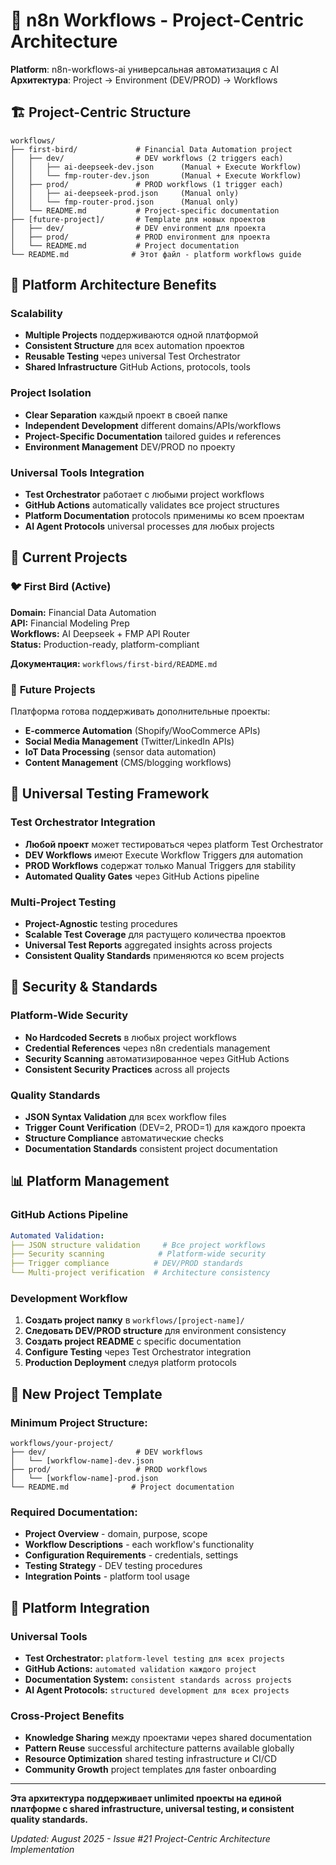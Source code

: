 # 📝 n8n Workflows - Project-Centric Architecture

**Platform**: n8n-workflows-ai универсальная автоматизация с AI  
**Архитектура**: Project → Environment (DEV/PROD) → Workflows

## 🏗️ **Project-Centric Structure**

```
workflows/
├── first-bird/             # Financial Data Automation project
│   ├── dev/                # DEV workflows (2 triggers each)
│   │   ├── ai-deepseek-dev.json      (Manual + Execute Workflow)
│   │   └── fmp-router-dev.json       (Manual + Execute Workflow) 
│   ├── prod/               # PROD workflows (1 trigger each)
│   │   ├── ai-deepseek-prod.json     (Manual only)
│   │   └── fmp-router-prod.json      (Manual only)
│   └── README.md           # Project-specific documentation
├── [future-project]/       # Template для новых проектов
│   ├── dev/                # DEV environment для проекта
│   ├── prod/               # PROD environment для проекта  
│   └── README.md           # Project documentation
└── README.md              # Этот файл - platform workflows guide
```

## 🎯 **Platform Architecture Benefits**

### **Scalability**
- **Multiple Projects** поддерживаются одной платформой
- **Consistent Structure** для всех automation проектов  
- **Reusable Testing** через universal Test Orchestrator
- **Shared Infrastructure** GitHub Actions, protocols, tools

### **Project Isolation**
- **Clear Separation** каждый проект в своей папке
- **Independent Development** different domains/APIs/workflows
- **Project-Specific Documentation** tailored guides и references
- **Environment Management** DEV/PROD по проекту

### **Universal Tools Integration**
- **Test Orchestrator** работает с любыми project workflows
- **GitHub Actions** automatically validates все project structures  
- **Platform Documentation** protocols применимы ко всем проектам
- **AI Agent Protocols** universal processes для любых projects

## 🚀 **Current Projects**

### 🐦 **First Bird (Active)**
**Domain:** Financial Data Automation  
**API:** Financial Modeling Prep  
**Workflows:** AI Deepseek + FMP API Router  
**Status:** Production-ready, platform-compliant

**Документация:** `workflows/first-bird/README.md`

### 🔮 **Future Projects**
Платформа готова поддерживать дополнительные проекты:
- **E-commerce Automation** (Shopify/WooCommerce APIs)  
- **Social Media Management** (Twitter/LinkedIn APIs)
- **IoT Data Processing** (sensor data automation)
- **Content Management** (CMS/blogging workflows)

## 🧪 **Universal Testing Framework**

### **Test Orchestrator Integration**
- **Любой проект** может тестироваться через platform Test Orchestrator
- **DEV Workflows** имеют Execute Workflow Triggers для automation
- **PROD Workflows** содержат только Manual Triggers для stability
- **Automated Quality Gates** через GitHub Actions pipeline

### **Multi-Project Testing**  
- **Project-Agnostic** testing procedures
- **Scalable Test Coverage** для растущего количества проектов
- **Universal Test Reports** aggregated insights across projects
- **Consistent Quality Standards** применяются ко всем projects

## 🔐 **Security & Standards**

### **Platform-Wide Security**
- **No Hardcoded Secrets** в любых project workflows
- **Credential References** через n8n credentials management
- **Security Scanning** автоматизированное через GitHub Actions
- **Consistent Security Practices** across all projects

### **Quality Standards**
- **JSON Syntax Validation** для всех workflow files
- **Trigger Count Verification** (DEV=2, PROD=1) для каждого проекта
- **Structure Compliance** автоматические checks
- **Documentation Standards** consistent project documentation

## 📊 **Platform Management**

### **GitHub Actions Pipeline**
```yaml
Automated Validation:
├── JSON structure validation     # Все project workflows
├── Security scanning            # Platform-wide security  
├── Trigger compliance          # DEV/PROD standards
└── Multi-project verification  # Architecture consistency
```

### **Development Workflow**
1. **Создать project папку** в `workflows/[project-name]/`
2. **Следовать DEV/PROD structure** для environment consistency
3. **Создать project README** с specific documentation
4. **Configure Testing** через Test Orchestrator integration
5. **Production Deployment** следуя platform protocols

## 🎯 **New Project Template**

### **Minimum Project Structure:**
```
workflows/your-project/
├── dev/                    # DEV workflows
│   └── [workflow-name]-dev.json
├── prod/                   # PROD workflows  
│   └── [workflow-name]-prod.json
└── README.md              # Project documentation
```

### **Required Documentation:**
- **Project Overview** - domain, purpose, scope  
- **Workflow Descriptions** - each workflow's functionality
- **Configuration Requirements** - credentials, settings
- **Testing Strategy** - DEV testing procedures
- **Integration Points** - platform tool usage

## 🔗 **Platform Integration**

### **Universal Tools**
- **Test Orchestrator:** `platform-level testing для всех projects`
- **GitHub Actions:** `automated validation каждого project`  
- **Documentation System:** `consistent standards across projects`
- **AI Agent Protocols:** `structured development для всех projects`

### **Cross-Project Benefits**
- **Knowledge Sharing** между проектами через shared documentation
- **Pattern Reuse** successful architecture patterns available globally
- **Resource Optimization** shared testing infrastructure и CI/CD
- **Community Growth** project templates для faster onboarding

---

**Эта архитектура поддерживает unlimited проекты на единой платформе с shared infrastructure, universal testing, и consistent quality standards.**

*Updated: August 2025 - Issue #21 Project-Centric Architecture Implementation*
